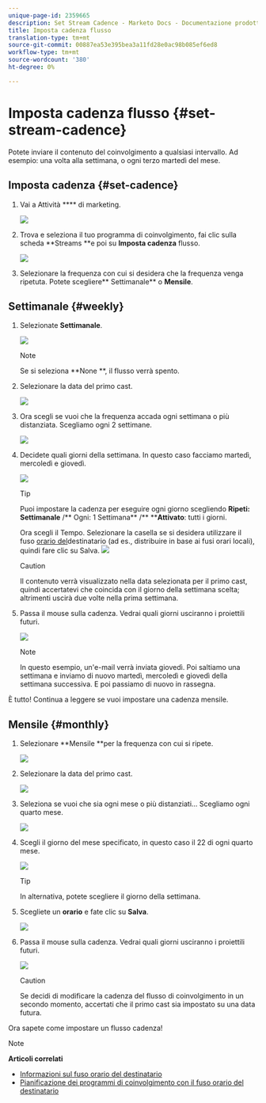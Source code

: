 ```yaml
---
unique-page-id: 2359665
description: Set Stream Cadence - Marketo Docs - Documentazione prodotto
title: Imposta cadenza flusso
translation-type: tm+mt
source-git-commit: 00887ea53e395bea3a11fd28e0ac98b085ef6ed8
workflow-type: tm+mt
source-wordcount: '380'
ht-degree: 0%

---
```



# Imposta cadenza flusso {#set-stream-cadence}

Potete inviare il contenuto del coinvolgimento a qualsiasi intervallo. Ad esempio: una volta alla settimana, o ogni terzo martedì del mese.

## Imposta cadenza {#set-cadence}

1. Vai a Attività **** di marketing.

   ![](assets/login-marketing-activities.png)

1. Trova e seleziona il tuo programma di coinvolgimento, fai clic sulla scheda **Streams **e poi su **Imposta cadenza** flusso.

   ![](assets/selectstreamcadence.jpg)

1. Selezionare la frequenza con cui si desidera che la frequenza venga ripetuta. Potete scegliere** Settimanale** o **Mensile**.

## Settimanale {#weekly}

1. Selezionate **Settimanale**.

   ![](assets/image2017-12-5-14-3a9-3a43.png)

   >[!NOTE]
   >
   >Se si seleziona **None **, il flusso verrà spento.

1. Selezionare la data del primo cast.

   ![](assets/image2017-12-5-14-3a10-3a17.png)

1. Ora scegli se vuoi che la frequenza accada ogni settimana o più distanziata. Scegliamo ogni 2 settimane.

   ![](assets/image2017-12-5-14-3a10-3a56.png)

1. Decidete quali giorni della settimana. In questo caso facciamo martedì, mercoledì e giovedì.

   ![](assets/image2017-12-5-14-3a12-3a29.png)

   >[!TIP]
   >
   >Puoi impostare la cadenza per eseguire ogni giorno scegliendo **Ripeti: Settimanale** /** Ogni: 1 Settimana** /** ****Attivato**: tutti i giorni.

   Ora scegli il Tempo. Selezionare la casella se si desidera utilizzare il fuso [orario del](set-stream-cadence/schedule-engagement-programs-with-recipient-time-zone.md)destinatario (ad es., distribuire in base ai fusi orari locali), quindi fare clic su Salva.
   ![](assets/image2017-12-5-14-3a20-3a11.png)

   >[!CAUTION]
   >
   >Il contenuto verrà visualizzato nella data selezionata per il primo cast, quindi accertatevi che coincida con il giorno della settimana scelta; altrimenti uscirà due volte nella prima settimana.

1. Passa il mouse sulla cadenza. Vedrai quali giorni usciranno i proiettili futuri.

   ![](assets/image2017-12-5-14-3a17-3a29.png)

   >[!NOTE]
   >
   >In questo esempio, un&#39;e-mail verrà inviata giovedì. Poi saltiamo una settimana e inviamo di nuovo martedì, mercoledì e giovedì della settimana successiva. E poi passiamo di nuovo in rassegna.

È tutto! Continua a leggere se vuoi impostare una cadenza mensile.

## Mensile {#monthly}

1. Selezionare **Mensile **per la frequenza con cui si ripete.

   ![](assets/image2014-9-15-16-3a30-3a15.png)

1. Selezionare la data del primo cast.

   ![](assets/image2014-9-15-16-3a30-3a11.png)

1. Seleziona se vuoi che sia ogni mese o più distanziati... Scegliamo ogni quarto mese.

   ![](assets/image2014-9-15-16-3a30-3a7.png)

1. Scegli il giorno del mese specificato, in questo caso il 22 di ogni quarto mese.

   ![](assets/image2014-9-15-16-3a29-3a51.png)

   >[!TIP]
   >
   >In alternativa, potete scegliere il giorno della settimana.

1. Scegliete un **orario** e fate clic su **Salva**.

   ![](assets/image2014-9-15-16-3a29-3a42.png)

1. Passa il mouse sulla cadenza. Vedrai quali giorni usciranno i proiettili futuri.

   ![](assets/image2014-9-15-16-3a29-3a38.png)

   >[!CAUTION]
   >
   >Se decidi di modificare la cadenza del flusso di coinvolgimento in un secondo momento, accertati che il primo cast sia impostato su una data futura.

Ora sapete come impostare un flusso cadenza!

>[!NOTE]
>
>**Articoli correlati**
>
>* [Informazioni sul fuso orario del destinatario](../../../../product-docs/email-marketing/email-programs/email-program-actions/scheduling-with-recipient-time-zone/understanding-recipient-time-zone.md)
>* [Pianificazione dei programmi di coinvolgimento con il fuso orario del destinatario](set-stream-cadence/schedule-engagement-programs-with-recipient-time-zone.md)

>




